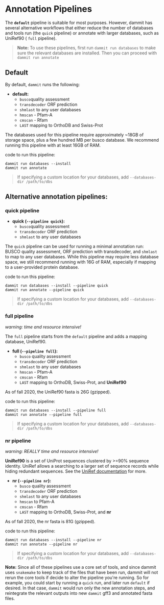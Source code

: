# Annotation Pipelines

The  **`default`** pipeline is suitable for most purposes.
However, dammit has several alternative workflows that either
reduce the number of databases and tools run (the `quick` pipeline)
or annotate with larger databases, such as UniRef90 ( `full` pipeline).

> **Note:** To use these pipelines, first run `dammit run databases` to 
> make sure the relevant databases are installed. 
> Then you can proceed with `dammit run annotate`


## Default

By default, `dammit` runs the following:

- **default:**
    - `busco`quality assessment
    - `transdecoder` ORF prediction
    - `shmlast` to any user databases
    - `hmscan` - Pfam-A
    - `cmscan` - Rfam
    - `LAST` mapping to OrthoDB and Swiss-Prot

The databases used for this pipeline require approximately ~18GB of storage space,
plus a few hundred MB per busco database. We recommend running this pipeline with
at least 16GB of RAM.

code to run this pipeline:

    dammit run databases --install
    dammit run annotate

> If specifying a custom location for your databases, add `--databases-dir /path/to/dbs`


## Alternative annotation pipelines:

### quick pipeline

- **quick (`--pipeline quick`):**
    - `busco`quality assessment
    - `transdecoder` ORF prediction
    - `shmlast` to any user databases

The `quick` pipeline can be used for running a minimal annotation run: 
BUSCO quality assessment, ORF prediction with transdecoder, and `shmlast` 
to map to any user databases. While this pipeline may require less database
space, we still recommend running with 16G of RAM, especially if mapping
to a user-provided protein database.


code to run this pipeline:

    dammit run databases --install --pipeline quick
    dammit run annotate --pipeline quick

> If specifying a custom location for your databases, add `--databases-dir /path/to/dbs`

### full pipeline

_warning: time and resource intensive!_

The `full` pipeline starts from the `default` pipeline and adds a mapping 
database, UniRef90. 

- **full (`--pipeline full`):**
    - `busco` quality assessment
    - `transdecoder` ORF prediction
    - `shmlast` to any user databases
    - `hmscan` - Pfam-A
    - `cmscan` - Rfam
    - `LAST` mapping to OrthoDB, Swiss-Prot, and **UniRef90**

As of fall 2020, the UniRef90 fasta is 26G (gzipped).

code to run this pipeline:

    dammit run databases --install --pipeline full
    dammit run annotate --pipeline full

> If specifying a custom location for your databases, add `--databases-dir /path/to/dbs`

### nr pipeline

_warning: REALLY time and resource intensive!_

**UniRef90** is a set of UniProt sequences clustered
by >=90% sequence identity. UniRef allows a searching to a larger set of
sequence records while hiding redundant sequences. See the [UniRef 
documentation](https://www.uniprot.org/help/uniref) for more.

- **nr (`--pipeline nr`):**
    - `busco` quality assessment
    - `transdecoder` ORF prediction
    - `shmlast` to any user databases
    - `hmscan` to Pfam-A
    - `cmscan` - Rfam
    - `LAST` mapping to OrthoDB, Swiss-Prot, and **nr**

As of fall 2020, the nr fasta is 81G (gzipped).

code to run this pipeline:

    dammit run databases --install --pipeline nr
    dammit run annotate --pipeline nr

> If specifying a custom location for your databases, add `--databases-dir /path/to/dbs`

**Note:** Since all of these pipelines use a core set of tools, and since dammit uses `snakemake`
to keep track of the files that have been run, dammit will not rerun the core tools if decide
to alter the pipeline you're running. So for example, you could start by running a `quick`
run, and later run `default` if desired. In that case, `dammit` would run only the new annotation
steps, and reintegrate the relevant outputs into new `dammit` gff3 and annotated fasta files.
